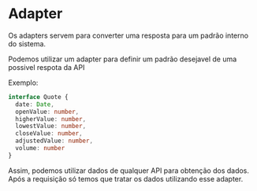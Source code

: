 # Adapter
Os adapters servem para converter uma resposta para um padrão interno do sistema. 


Podemos utilizar um adapter para definir um padrão desejavel de uma possivel respota da API

Exemplo: 
```ts
interface Quote {
  date: Date,
  openValue: number,
  higherValue: number,
  lowestValue: number,
  closeValue: number,
  adjustedValue: number,
  volume: number
}
```

Assim, podemos utilizar dados de qualquer API para obtenção dos dados. Após a requisição só temos que tratar os dados utilizando esse adapter.